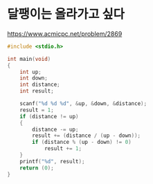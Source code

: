 # 달팽이는 올라가고 싶다

https://www.acmicpc.net/problem/2869

```c
#include <stdio.h>

int	main(void)
{
	int	up;
	int	down;
	int	distance;
	int	result;

	scanf("%d %d %d", &up, &down, &distance);
	result = 1;
	if (distance != up)
	{
		distance -= up;
		result += (distance / (up - down));
		if (distance % (up - down) != 0)
			result += 1;
	}
	printf("%d", result);
	return (0);
}
```
